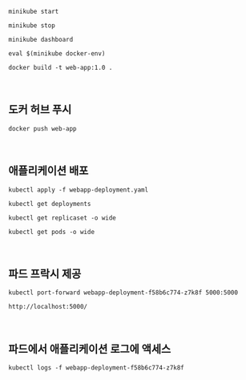 ```shell
minikube start
```


```shell
minikube stop
```


```shell
minikube dashboard
```


```shell
eval $(minikube docker-env)
```

```shell
docker build -t web-app:1.0 .
```

<br/>

## 도커 허브 푸시

```shell
docker push web-app
```

<br/>


## 애플리케이션 배포

```shell
kubectl apply -f webapp-deployment.yaml
```



```shell
kubectl get deployments
```


```shell
kubectl get replicaset -o wide
```


```shell
kubectl get pods -o wide
```

<br/>

## 파드 프락시 제공

```shell
kubectl port-forward webapp-deployment-f58b6c774-z7k8f 5000:5000
```


```
http://localhost:5000/
```

<br/>


## 파드에서 애플리케이션 로그에 액세스

```shell
kubectl logs -f webapp-deployment-f58b6c774-z7k8f
```
